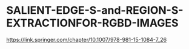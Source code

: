 # SALIENT-EDGE-S-and-REGION-S-EXTRACTIONFOR-RGBD-IMAGES
https://link.springer.com/chapter/10.1007/978-981-15-1084-7_26
